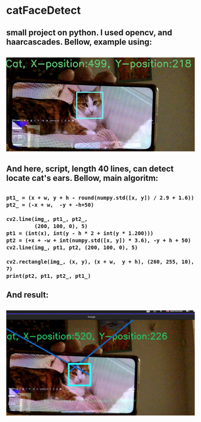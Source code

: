# catFaceDetect
<h2>small project on python. I used opencv, and haarcascades. 
Bellow, example using:<h2>
<img src="https://github.com/Alexandro1112/catFaceDetect/blob/main/98AB6841-4D2D-4D00-B1C3-08918F8B61C7_1_201_a.jpeg">
<h2> And here, script, length 40 lines, can detect locate cat's ears. Bellow, main algoritm:<h2>
<h3>

```
pt1_ = (x + w, y + h - round(numpy.std([x, y]) / 2.9 + 1.6))
pt2_ = (-x + w,  -y + -h+50)

cv2.line(img_, pt1_, pt2_,
         (200, 100, 0), 5)
pt1 = (int(x), int(y - h * 2 + int(y * 1.200)))
pt2 = (+x + -w + int(numpy.std([x, y]) * 3.6), -y + h + 50)
cv2.line(img_, pt1, pt2, (200, 100, 0), 5)

cv2.rectangle(img_, (x, y), (x + w,  y + h), (260, 255, 10), 7)
print(pt2, pt1, pt2_, pt1_)
```

<h3>
<h2> And result:<h2>
<img src="https://github.com/Alexandro1112/catFaceDetect/blob/main/Снимок%20экрана%202023-03-21%20в%2023.31.50.png">
